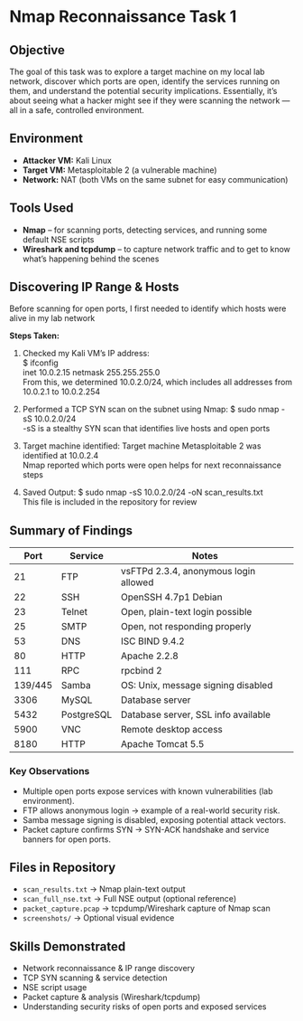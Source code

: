 # Nmap Reconnaissance Task 1

## Objective
The goal of this task was to explore a target machine on my local lab network, discover which ports are open, identify the services running on them, and understand the potential security implications. Essentially, it’s about seeing what a hacker might see if they were scanning the network — all in a safe, controlled environment.

## Environment
- **Attacker VM:** Kali Linux  
- **Target VM:** Metasploitable 2 (a vulnerable machine)  
- **Network:** NAT (both VMs on the same subnet for easy communication) 

## Tools Used
- **Nmap** – for scanning ports, detecting services, and running some default NSE scripts  
- **Wireshark and tcpdump** – to capture network traffic and to get to know what’s happening behind the scenes

## Discovering IP Range & Hosts
Before scanning for open ports, I first needed to identify which hosts were alive in my lab network

**Steps Taken:**
1. Checked my Kali VM’s IP address: <br/>
$ ifconfig <br/>
inet 10.0.2.15  netmask 255.255.255.0 <br/>
From this, we determined 10.0.2.0/24, which includes all addresses from 10.0.2.1 to 10.0.2.254

2. Performed a TCP SYN scan on the subnet using Nmap:
$ sudo nmap -sS 10.0.2.0/24 <br/>
-sS is a stealthy SYN scan that identifies live hosts and open ports

3. Target machine identified:
Target machine Metasploitable 2 was identified at 10.0.2.4 <br/>
Nmap reported which ports were open helps for next reconnaissance steps

4. Saved Output:
$ sudo nmap -sS 10.0.2.0/24 -oN scan_results.txt <br/>
This file is included in the repository for review

## Summary of Findings
| Port | Service | Notes |
|------|---------|-------|
| 21   | FTP     | vsFTPd 2.3.4, anonymous login allowed |
| 22   | SSH     | OpenSSH 4.7p1 Debian |
| 23   | Telnet  | Open, plain-text login possible |
| 25   | SMTP    | Open, not responding properly |
| 53   | DNS     | ISC BIND 9.4.2 |
| 80   | HTTP    | Apache 2.2.8 |
| 111  | RPC     | rpcbind 2 |
| 139/445 | Samba | OS: Unix, message signing disabled |
| 3306 | MySQL   | Database server |
| 5432 | PostgreSQL | Database server, SSL info available |
| 5900 | VNC     | Remote desktop access |
| 8180 | HTTP    | Apache Tomcat 5.5 |

### Key Observations
- Multiple open ports expose services with known vulnerabilities (lab environment).  
- FTP allows anonymous login → example of a real-world security risk.  
- Samba message signing is disabled, exposing potential attack vectors.  
- Packet capture confirms SYN → SYN-ACK handshake and service banners for open ports.  

## Files in Repository
- `scan_results.txt` → Nmap plain-text output  
- `scan_full_nse.txt` → Full NSE output (optional reference)  
- `packet_capture.pcap` → tcpdump/Wireshark capture of Nmap scan  
- `screenshots/` → Optional visual evidence  

## Skills Demonstrated
- Network reconnaissance & IP range discovery  
- TCP SYN scanning & service detection  
- NSE script usage  
- Packet capture & analysis (Wireshark/tcpdump)  
- Understanding security risks of open ports and exposed services  

